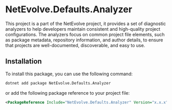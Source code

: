 # NetEvolve.Defaults.Analyzer

This project is a part of the NetEvolve project, it provides a set of diagnostic analyzers to help developers maintain consistent and high-quality project configurations. The analyzers focus on common project file elements, such as package metadata, repository information, and author details, to ensure that projects are well-documented, discoverable, and easy to use.

## Installation
To install this package, you can use the following command:

```bash
dotnet add package NetEvolve.Defaults.Analyzer
```

or add the following package reference to your project file:
```xml
<PackageReference Include="NetEvolve.Defaults.Analyzer" Version="x.x.x" PrivateAssets="all" />
```
